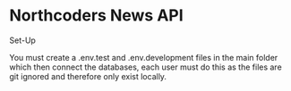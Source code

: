 # Northcoders News API

Set-Up

You must create a .env.test and .env.development files in the main folder which then connect the databases, each user must do this as the files are git ignored and therefore only exist locally.
